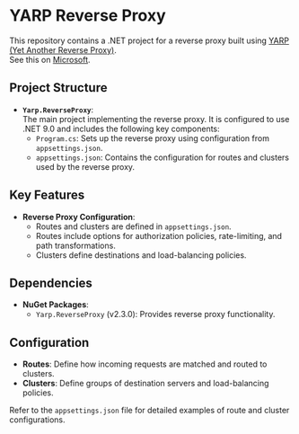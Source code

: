 # YARP Reverse Proxy  

This repository contains a .NET project for a reverse proxy built using [YARP (Yet Another Reverse Proxy)](https://microsoft.github.io/reverse-proxy/).  
See this on [Microsoft](https://learn.microsoft.com/en-us/aspnet/core/fundamentals/servers/yarp/yarp-overview?view=aspnetcore-9.0).

## Project Structure  

- **`Yarp.ReverseProxy`**:  
    The main project implementing the reverse proxy. It is configured to use .NET 9.0 and includes the following key components:  
    - `Program.cs`: Sets up the reverse proxy using configuration from `appsettings.json`.  
    - `appsettings.json`: Contains the configuration for routes and clusters used by the reverse proxy.  


## Key Features  

- **Reverse Proxy Configuration**:  
    - Routes and clusters are defined in `appsettings.json`.  
    - Routes include options for authorization policies, rate-limiting, and path transformations.  
    - Clusters define destinations and load-balancing policies.  

## Dependencies  

- **NuGet Packages**:  
    - `Yarp.ReverseProxy` (v2.3.0): Provides reverse proxy functionality.  

## Configuration  

- **Routes**: Define how incoming requests are matched and routed to clusters.  
- **Clusters**: Define groups of destination servers and load-balancing policies.  

Refer to the `appsettings.json` file for detailed examples of route and cluster configurations.  
